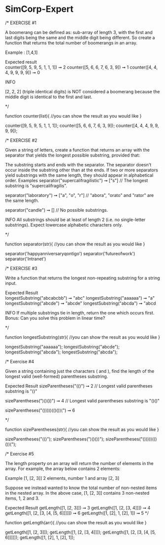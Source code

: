 # SimCorp-Expert
/*
EXERCISE #1

A  boomerang can be defined as: sub-array of length 3, with the first and last digits being the same and the middle digit being different. So create a function that returns the total number of boomerangs in an array.

Example : [1,4,1]

Expected result   
counter([9, 5, 9, 5, 1, 1, 1]) ➞ 2
counter([5, 6, 6, 7, 6, 3, 9]) ➞ 1
counter([4, 4, 4, 9, 9, 9, 9]) ➞ 0

INFO

[2, 2, 2] (triple identical digits) is NOT considered a boomerang because the middle digit is identical to the first and last.

*/

function counter(list){
	//you can show the result as you would like
}

counter([9, 5, 9, 5, 1, 1, 1]);
counter([5, 6, 6, 7, 6, 3, 9]);
counter([4, 4, 4, 9, 9, 9, 9]);


/*
EXERCISE #2

Given a string of letters, create a function that returns an array with the separator that yields the longest possible substring, provided that:

The substring starts and ends with the separator.
The separator doesn't occur inside the substring other than at the ends.
If two or more separators yield substrings with the same length, they should appear in alphabetical order.
Examples
separator("supercalifragilistic") ➞ ["s"]
// The longest substring is "supercalifragilis".

separator("laboratory") ➞ ["a", "o", "r"]
// "abora", "orato" and "rator" are the same length.

separator("candle") ➞ []
// No possible substrings.

INFO
All substrings should be at least of length 2 (i.e. no single-letter substrings).
Expect lowercase alphabetic characters only.

*/



function separator(str){
//you can show the result as you would like
}

separator('happyanniversaryqontigo')
separator('futureofwork')
separator('Intranet')

/*
EXERCISE #3

Write a function that returns the longest non-repeating substring for a string input.

Expected Result   
longestSubstring("abcabcbb") ➞ "abc"
longestSubstring("aaaaaa") ➞ "a"
longestSubstring("abcde") ➞ "abcde"
longestSubstring("abcda") ➞ "abcd


INFO
If multiple substrings tie in length, return the one which occurs first.
Bonus: Can you solve this problem in linear time?

*/

function longestSubstring(str){
	//you can show the result as you would like
}

longestSubstring("aaaaaa");
longestSubstring("abcde");
longestSubstring("abcda");
longestSubstring("abcda");


/*
Exercise #4

Given a string containing just the characters ( and ), find the length of the longest valid (well-formed) parentheses substring.

Expected Result 
sizeParentheses("(()") ➞ 2
// Longest valid parentheses substring is "()"

sizeParentheses(")()())") ➞ 4
// Longest valid parentheses substring is "()()"

sizeParentheses("()))))(()())(") ➞ 6

*/


function sizeParentheses(str){
	//you can show the result as you would like
}

sizeParentheses("(()");
sizeParentheses(")()())");
sizeParentheses("()))))(()())(");


/*
Exercise #5

The length property on an array will return the number of elements in the array. For example, the array below contains 2 elements:

Example
  [1, [2, 3]]
  2 elements, number 1 and array [2, 3]

Suppose we instead wanted to know the total number of non-nested items in the nested array. In the above case, [1, [2, 3]] contains 3 non-nested items, 1, 2 and 3.


Expected Result 
  getLength([1, [2, 3]]) ➞ 3
  getLength([1, [2, [3, 4]]]) ➞ 4
  getLength([1, [2, [3, [4, [5, 6]]]]]) ➞ 6
  getLength([1, [2], 1, [2], 1]) ➞ 5
*/

function getLength(arr){
	//you can show the result as you would like
}

getLength([1, [2, 3]]);
getLength([1, [2, [3, 4]]]);
getLength([1, [2, [3, [4, [5, 6]]]]]);
getLength([1, [2], 1, [2], 1]);
